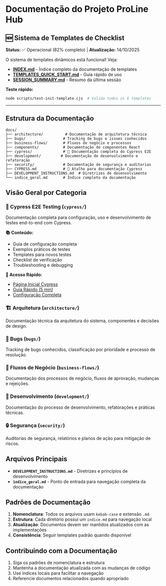# Documentação do Projeto ProLine Hub

## 🆕 Sistema de Templates de Checklist

**Status:** ✅ Operacional (82% completo) | **Atualização:** 14/10/2025

O sistema de templates dinâmicos está funcional! Veja:

- **[INDEX.md](./INDEX.md)** - Índice completo da documentação de templates
- **[TEMPLATES_QUICK_START.md](./TEMPLATES_QUICK_START.md)** - Guia rápido de uso
- **[SESSION_SUMMARY.md](./SESSION_SUMMARY.md)** - Resumo da última sessão

**Teste rápido:**
```bash
node scripts/test-init-template.cjs  # Valida todos os 6 templates
```

---

## Estrutura da Documentação

```
docs/
├── architecture/          # Documentação de arquitetura técnica
├── bugs/                 # Tracking de bugs e issues conhecidos
├── business-flows/       # Fluxos de negócio e processos
├── components/           # Documentação de componentes React
├── cypress/              # 🧪 Documentação completa do Cypress E2E
├── development/         # Documentação de desenvolvimento e refatoração
├── security/             # Documentação de segurança e auditorias
├── CYPRESS.md            # 🧪 Atalho para documentação Cypress
├── DEVELOPMENT_INSTRUCTIONS.md  # Diretrizes de desenvolvimento
└── indice_geral.md       # Índice completo da documentação
```

## Visão Geral por Categoria

### 🧪 Cypress E2E Testing (`cypress/`)
Documentação completa para configuração, uso e desenvolvimento de testes end-to-end com Cypress.

**📚 Conteúdo:**
- Guia de configuração completa
- Exemplos práticos de testes
- Templates para novos testes
- Checklist de verificação
- Troubleshooting e debugging

**🚀 Acesso Rápido:**
- [Página Inicial Cypress](./cypress/README.md)
- [Guia Rápido (5 min)](./cypress/quick-start.md)
- [Configuração Completa](./cypress/configuration-guide.md)

### 🏗️ Arquitetura (`architecture/`)
Documentação técnica da arquitetura do sistema, componentes e decisões de design.

### 🐛 Bugs (`bugs/`)
Tracking de bugs conhecidos, classificação por prioridade e processo de resolução.

### 💼 Fluxos de Negócio (`business-flows/`)
Documentação dos processos de negócio, fluxos de aprovação, mudanças e rejeições.

### 🔧 Desenvolvimento (`development/`)
Documentação do processo de desenvolvimento, refatorações e práticas técnicas.

### 🔒 Segurança (`security/`)
Auditorias de segurança, relatórios e planos de ação para mitigação de riscos.

## Arquivos Principais

- **`DEVELOPMENT_INSTRUCTIONS.md`** - Diretrizes e princípios de desenvolvimento
- **`indice_geral.md`** - Ponto de entrada para navegação completa da documentação

## Padrões de Documentação

1. **Nomenclatura**: Todos os arquivos usam `kebab-case` e extensão `.md`
2. **Estrutura**: Cada diretório possui um `indice.md` para navegação local
3. **Atualização**: Documentos devem ser mantidos atualizados com as implementações
4. **Consistência**: Seguir templates padrão quando disponível

## Contribuindo com a Documentação

1. Siga os padrões de nomenclatura e estrutura
2. Mantenha a documentação atualizada com as mudanças de código
3. Use índices locais para facilitar a navegação
4. Referencie documentos relacionados quando apropriado